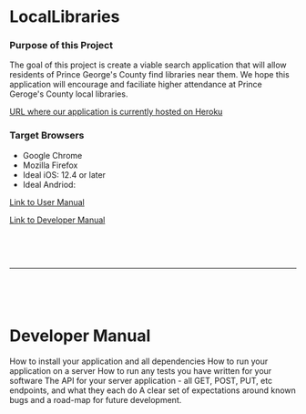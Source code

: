 # LocalLibraries
### Purpose of this Project
The goal of this project is create a viable search application that will allow residents of Prince George's County find libraries near them. We hope this application will encourage and faciliate higher attendance at Prince Geroge's County local libraries. 

[URL where our application is currently hosted on Heroku](https://inst377-morning-11.herokuapp.com/)


### Target Browsers
* Google Chrome
* Mozilla Firefox
* Ideal iOS: 12.4 or later
* Ideal Andriod: 


[Link to User Manual](./docs/user.md)

[Link to Developer Manual](#developer-manual)

<p>&nbsp;</p>
<p>&nbsp;</p>

----

<p>&nbsp;</p>
<p>&nbsp;</p>

<a name="developer-manual"></a>
# Developer Manual

How to install your application and all dependencies
How to run your application on a server
How to run any tests you have written for your software
The API for your server application - all GET, POST, PUT, etc endpoints, and what they each do
A clear set of expectations around known bugs and a road-map for future development.

